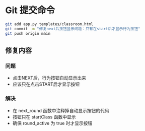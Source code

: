 # Git 提交命令

```bash
git add app.py templates/classroom.html
git commit -m "修复next后按钮显示问题：只有在start后才显示行为按钮"
git push origin main
```

## 修复内容

### 问题
- 点击NEXT后，行为按钮自动显示出来
- 应该只在点击START后才显示按钮

### 解决
- 在 next_round 函数中注释掉自动显示按钮的代码
- 按钮只在 startClass 函数中显示
- 确保 round_active 为 true 时才显示按钮
